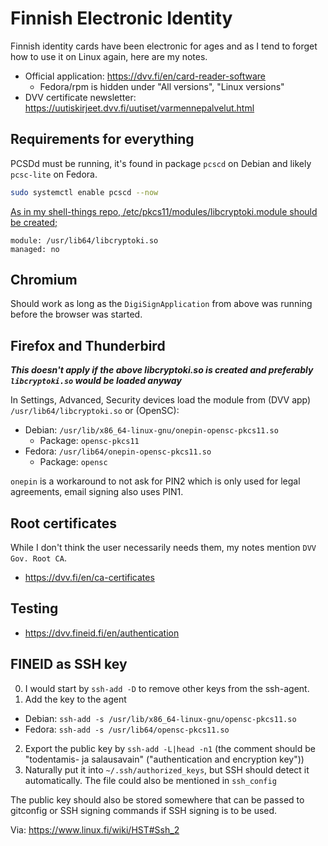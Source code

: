 # Finnish Electronic Identity

Finnish identity cards have been electronic for ages and as I tend to forget
how to use it on Linux again, here are my notes.

* Official application: https://dvv.fi/en/card-reader-software
  * Fedora/rpm is hidden under "All versions", "Linux versions"
* DVV certificate newsletter: https://uutiskirjeet.dvv.fi/uutiset/varmennepalvelut.html

## Requirements for everything

PCSDd must be running, it's found in package `pcscd` on Debian and likely
`pcsc-lite` on Fedora.

```bash
sudo systemctl enable pcscd --now
```

[As in my shell-things repo, /etc/pkcs11/modules/libcryptoki.module should be created;](https://gitea.blesmrt.net/mikaela/shell-things/src/branch/master/etc/pkcs11/modules)

```
module: /usr/lib64/libcryptoki.so
managed: no
```

## Chromium

Should work as long as the `DigiSignApplication` from above was running before
the browser was started.

## Firefox and Thunderbird

***This doesn't apply if the above libcryptoki.so is created
and preferably `libcryptoki.so` would be loaded anyway***

In Settings, Advanced, Security devices load the module from (DVV app) `/usr/lib64/libcryptoki.so` or (OpenSC):

* Debian: `/usr/lib/x86_64-linux-gnu/onepin-opensc-pkcs11.so`
  * Package: `opensc-pkcs11`
* Fedora: `/usr/lib64/onepin-opensc-pkcs11.so`
  * Package: `opensc`

`onepin` is a workaround to not ask for PIN2 which is only used for legal agreements,
email signing also uses PIN1.

## Root certificates

While I don't think the user necessarily needs them, my notes mention `DVV Gov. Root CA`.

* https://dvv.fi/en/ca-certificates

## Testing

* https://dvv.fineid.fi/en/authentication

## FINEID as SSH key

0. I would start by `ssh-add -D` to remove other keys from the ssh-agent.
1. Add the key to the agent
  * Debian: `ssh-add -s /usr/lib/x86_64-linux-gnu/opensc-pkcs11.so`
  * Fedora: `ssh-add -s /usr/lib64/opensc-pkcs11.so`
2. Export the public key by `ssh-add -L|head -n1` (the comment should be "todentamis- ja salausavain" ("authentication and encryption key"))
3. Naturally put it into `~/.ssh/authorized_keys`, but SSH should detect
   it automatically. The file could also be mentioned in `ssh_config`

The public key should also be stored somewhere that can be passed to gitconfig
or SSH signing commands if SSH signing is to be used.

Via: https://www.linux.fi/wiki/HST#Ssh_2
